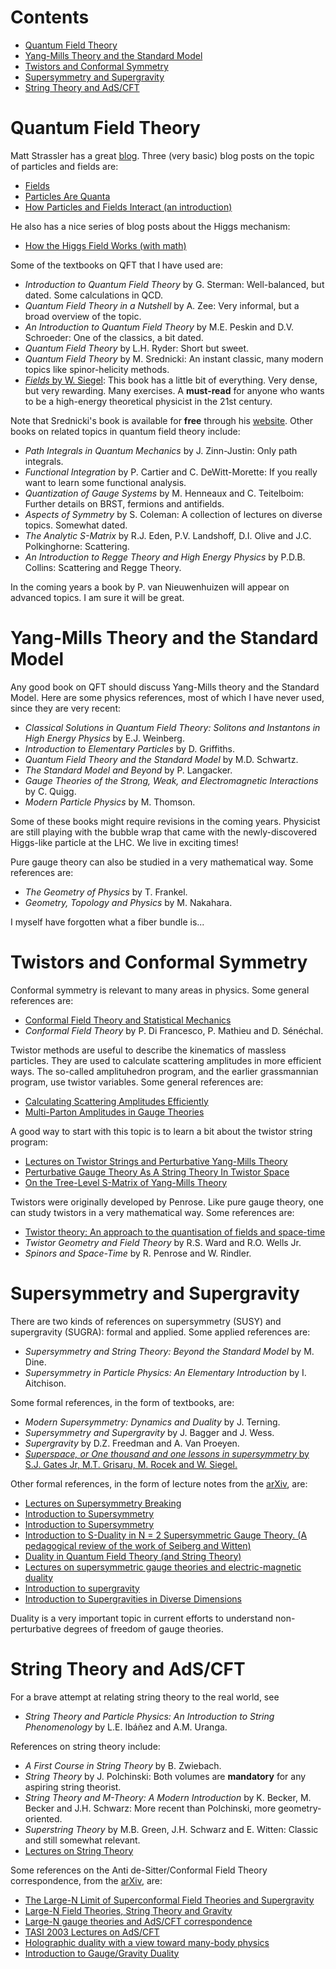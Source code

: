 # Contents

* [Quantum Field Theory](https://github.com/meirizarrygelpi/hep-th-references/blob/master/references.md#quantum-field-theory)
* [Yang-Mills Theory and the Standard Model](https://github.com/meirizarrygelpi/hep-th-references/blob/master/references.md#yang-mills-theory-and-the-standard-model)
* [Twistors and Conformal Symmetry](https://github.com/meirizarrygelpi/hep-th-references/blob/master/references.md#twistors-and-conformal-symmetry)
* [Supersymmetry and Supergravity](https://github.com/meirizarrygelpi/hep-th-references/blob/master/references.md#supersymmetry-and-supergravity)
* [String Theory and AdS/CFT](https://github.com/meirizarrygelpi/hep-th-references/blob/master/references.md#string-theory-and-adscft)

# Quantum Field Theory

Matt Strassler has a great [blog](http://profmattstrassler.com/). Three (very basic) blog posts on the topic of particles and fields are:

* [Fields](http://profmattstrassler.com/articles-and-posts/particle-physics-basics/fields-and-their-particles-with-math/fields/)
* [Particles Are Quanta](http://profmattstrassler.com/articles-and-posts/particle-physics-basics/fields-and-their-particles-with-math/7-particles-are-quanta/)
* [How Particles and Fields Interact (an introduction)](http://profmattstrassler.com/articles-and-posts/particle-physics-basics/fields-and-their-particles-with-math/8-how-particles-and-fields-interact/)

He also has a nice series of blog posts about the Higgs mechanism:

* [How the Higgs Field Works (with math)](http://profmattstrassler.com/articles-and-posts/particle-physics-basics/how-the-higgs-field-works-with-math/)

Some of the textbooks on QFT that I have used are:

* *Introduction to Quantum Field Theory* by G. Sterman: Well-balanced, but dated. Some calculations in QCD.
* *Quantum Field Theory in a Nutshell* by A. Zee: Very informal, but a broad overview of the topic.
* *An Introduction to Quantum Field Theory* by M.E. Peskin and D.V. Schroeder: One of the classics, a bit dated.
* *Quantum Field Theory* by L.H. Ryder: Short but sweet.
* *Quantum Field Theory* by M. Srednicki: An instant classic, many modern topics like spinor-helicity methods.
* [*Fields* by W. Siegel](http://insti.physics.sunysb.edu/~siegel/errata.html): This book has a little bit of everything. Very dense, but very rewarding. Many exercises. A **must-read** for anyone who wants to be a high-energy theoretical physicist in the 21st century.

Note that Srednicki's book is available for **free** through his [website](http://web.physics.ucsb.edu/~mark/qft.html). Other books on related topics in quantum field theory include:

* *Path Integrals in Quantum Mechanics* by J. Zinn-Justin: Only path integrals.
* *Functional Integration* by P. Cartier and C. DeWitt-Morette: If you really want to learn some functional analysis.
* *Quantization of Gauge Systems* by M. Henneaux and C. Teitelboim: Further details on BRST, fermions and antifields.
* *Aspects of Symmetry* by S. Coleman: A collection of lectures on diverse topics. Somewhat dated.
* *The Analytic S-Matrix* by R.J. Eden, P.V. Landshoff, D.I. Olive and J.C. Polkinghorne: Scattering.
* *An Introduction to Regge Theory and High Energy Physics* by P.D.B. Collins: Scattering and Regge Theory.

In the coming years a book by P. van Nieuwenhuizen will appear on advanced topics. I am sure it will be great.

# Yang-Mills Theory and the Standard Model

Any good book on QFT should discuss Yang-Mills theory and the Standard Model. Here are some physics references, most of which I have never used, since they are very recent:

* *Classical Solutions in Quantum Field Theory: Solitons and Instantons in High Energy Physics* by E.J. Weinberg.
* *Introduction to Elementary Particles* by D. Griffiths.
* *Quantum Field Theory and the Standard Model* by M.D. Schwartz.
* *The Standard Model and Beyond* by P. Langacker.
* *Gauge Theories of the Strong, Weak, and Electromagnetic Interactions* by C. Quigg.
* *Modern Particle Physics* by M. Thomson.

Some of these books might require revisions in the coming years. Physicist are still playing with the bubble wrap that came with the newly-discovered Higgs-like particle at the LHC. We live in exciting times!

Pure gauge theory can also be studied in a very mathematical way. Some references are:

* *The Geometry of Physics* by T. Frankel.
* *Geometry, Topology and Physics* by M. Nakahara.

I myself have forgotten what a fiber bundle is...

# Twistors and Conformal Symmetry

Conformal symmetry is relevant to many areas in physics. Some general references are:

* [Conformal Field Theory and Statistical Mechanics](http://arxiv.org/abs/0807.3472)
* *Conformal Field Theory* by P. Di Francesco, P. Mathieu and D. Sénéchal.

Twistor methods are useful to describe the kinematics of massless particles. They are used to calculate scattering amplitudes in more efficient ways. The so-called amplituhedron program, and the earlier grassmannian program, use twistor variables. Some general references are:

* [Calculating Scattering Amplitudes Efficiently](http://arxiv.org/abs/hep-ph/9601359)
* [Multi-Parton Amplitudes in Gauge Theories](http://arxiv.org/abs/hep-th/0509223)

A good way to start with this topic is to learn a bit about the twistor string program:

* [Lectures on Twistor Strings and Perturbative Yang-Mills Theory](http://arxiv.org/abs/hep-th/0504194)
* [Perturbative Gauge Theory As A String Theory In Twistor Space](http://arxiv.org/abs/hep-th/0312171)
* [On the Tree-Level S-Matrix of Yang-Mills Theory](http://arxiv.org/abs/hep-th/0403190)

Twistors were originally developed by Penrose. Like pure gauge theory, one can study twistors in a very mathematical way. Some references are:

* [Twistor theory: An approach to the quantisation of fields and space-time](http://dx.doi.org/10.1016/0370-1573(73)90008-2)
* *Twistor Geometry and Field Theory* by R.S. Ward and R.O. Wells Jr.
* *Spinors and Space-Time* by R. Penrose and W. Rindler.

# Supersymmetry and Supergravity

There are two kinds of references on supersymmetry (SUSY) and supergravity (SUGRA): formal and applied. Some applied references are:

* *Supersymmetry and String Theory: Beyond the Standard Model* by M. Dine.
* *Supersymmetry in Particle Physics: An Elementary Introduction* by I. Aitchison.

Some formal references, in the form of textbooks, are:

* *Modern Supersymmetry: Dynamics and Duality* by J. Terning.
* *Supersymmetry and Supergravity* by J. Bagger and J. Wess.
* *Supergravity* by D.Z. Freedman and A. Van Proeyen.
* [*Superspace, or One thousand and one lessons in supersymmetry* by S.J. Gates Jr, M.T. Grisaru, M. Rocek and W. Siegel.](http://arxiv.org/abs/hep-th/0108200)

Other formal references, in the form of lecture notes from the [arXiv](http://arxiv.org), are:

* [Lectures on Supersymmetry Breaking](http://arxiv.org/abs/hep-ph/0702069)
* [Introduction to Supersymmetry](http://arxiv.org/abs/hep-th/0101055)
* [Introduction to Supersymmetry](http://arxiv.org/abs/hep-th/9612114)
* [Introduction to S-Duality in N = 2 Supersymmetric Gauge Theory. (A pedagogical review of the work of Seiberg and Witten)](http://arxiv.org/abs/hep-th/9701069)
* [Duality in Quantum Field Theory (and String Theory)](http://arxiv.org/abs/hep-th/9709180)
* [Lectures on supersymmetric gauge theories and electric-magnetic duality](http://arxiv.org/abs/hep-th/9509066)
* [Introduction to supergravity](http://arxiv.org/abs/1112.3502)
* [Introduction to Supergravities in Diverse Dimensions](http://arxiv.org/abs/hep-th/9802138)

Duality is a very important topic in current efforts to understand non-perturbative degrees of freedom of gauge theories.

# String Theory and AdS/CFT

For a brave attempt at relating string theory to the real world, see

* *String Theory and Particle Physics: An Introduction to String Phenomenology* by L.E. Ibáñez and A.M. Uranga.

References on string theory include:

* *A First Course in String Theory* by B. Zwiebach.
* *String Theory* by J. Polchinski: Both volumes are **mandatory** for any aspiring string theorist.
* *String Theory and M-Theory: A Modern Introduction* by K. Becker, M. Becker and J.H. Schwarz: More recent than Polchinski, more geometry-oriented.
* *Superstring Theory* by M.B. Green, J.H. Schwarz and E. Witten: Classic and still somewhat relevant.
* [Lectures on String Theory](http://arxiv.org/abs/0908.0333)

Some references on the Anti de-Sitter/Conformal Field Theory correspondence, from the [arXiv](http://arxiv.org), are:

* [The Large-N Limit of Superconformal Field Theories and Supergravity](http://arxiv.org/abs/hep-th/9711200)
* [Large-N Field Theories, String Theory and Gravity](http://arxiv.org/abs/hep-th/9905111)
* [Large-N gauge theories and AdS/CFT correspondence](http://arxiv.org/abs/hep-th/9908148)
* [TASI 2003 Lectures on AdS/CFT](http://arxiv.org/abs/hep-th/0309246)
* [Holographic duality with a view toward many-body physics](http://arxiv.org/abs/0909.0518)
* [Introduction to Gauge/Gravity Duality](http://arxiv.org/abs/1010.6134)